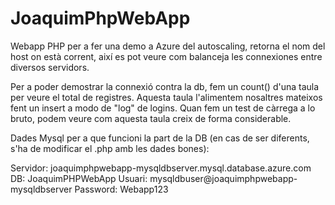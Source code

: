 # JoaquimPhpWebApp

Webapp PHP per a fer una demo a Azure del autoscaling, retorna el nom del host on està corrent, així es pot veure com balanceja les connexiones entre diversos servidors.

Per a poder demostrar la connexió contra la db, fem un count() d'una taula per veure el total de registres. Aquesta taula l'alimentem nosaltres mateixos fent un insert a modo de "log" de logins. Quan fem un test de càrrega a lo bruto, podem veure com aquesta taula creix de forma considerable.

Dades Mysql per a que funcioni la part de la DB (en cas de ser diferents, s'ha de modificar el .php amb les dades bones):

Servidor: joaquimphpwebapp-mysqldbserver.mysql.database.azure.com
DB: JoaquimPHPWebApp
Usuari: mysqldbuser@joaquimphpwebapp-mysqldbserver
Password: Webapp123

